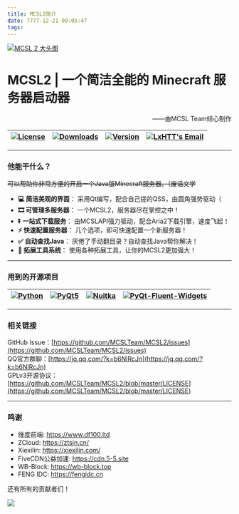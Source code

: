 ```yaml
---
title: MCSL2简介
date: 7777-12-21 00:05:47
tags:
---
```

[![MCSL 2 大头图](https://s3.bmp.ovh/imgs/2023/03/21/5afb21934bd980ab.png)](https://www.mcsl.com.cn)
# MCSL2   |   一个简洁全能的 Minecraft 服务器启动器

<p align="right">
——由MCSL Team倾心制作
</p>

| [![](https://img.shields.io/github/license/MCSLTeam/MCSL2?style=for-the-badge "License")](https://github.com/MCSLTeam/MCSL2/blob/master/LICENSE) | [![](https://img.shields.io/github/downloads/MCSLTeam/MCSL2/total?style=for-the-badge "Downloads")](https://github.com/MCSLTeam/MCSL2/releases) | [![](https://img.shields.io/github/v/tag/MCSLTeam/MCSL2?label=ver&style=for-the-badge "Version")](https://github.com/MCSLTeam/MCSL2/releases/latest) | [![LxHTT's Email](https://img.shields.io/badge/%20EMAIL-lxhtt%40mcsl.com.cn-%2357728B?style=for-the-badge)](mailto:lxhtt@mcsl.com.cn) |
|:-----:|:-----:|:-----:|:-----:|

___
### 他能干什么？  
~~可以帮助你非常方便的开启一个Java版Minecraft服务器。（废话文学~~

 - **💻 简洁美观的界面**： 采用Qt编写，配合自己搓的QSS，由圆角强势驱动（
 - **🎞️ 可管理多服务器**： 一个MCSL2，服务器尽在掌控之中！
 - **⏬ 一站式下载服务**： 由MCSLAPI强力驱动，配合Aria2下载引擎，速度飞起！
 - **⚡ 快速配置服务器**： 几个选项，即可快速配置一个新服务器！
 - **✅ 自动查找Java**： 厌倦了手动翻目录？自动查找Java帮你解决！
 - **🔧 拓展工具系统**： 使用各种拓展工具，让你的MCSL2更加强大！
___
### 用到的开源项目
| [![](https://img.shields.io/badge/python-3.8.0-blue.svg?style=for-the-badge "Python")](https://python.org) | [![](https://img.shields.io/badge/pyqt5-latest-brightgreen.svg?style=for-the-badge "PyQt5")](https://pypi.org/project/PyQt5/) | [![](https://img.shields.io/badge/nuitka-latest-red.svg?style=for-the-badge "Nuitka")](https://nuitka.net) | [![](https://img.shields.io/badge/qfluentwidgets-latest-green.svg?style=for-the-badge "PyQt-Fluent-Widgets")](https://www.github.com/zhiyiYo/PyQt-Fluent-Widgets) |
|:-----:|:-----:|:-----:|:-----:|
___
### 相关链接
GitHub Issue：[https://github.com/MCSLTeam/MCSL2/issues](https://github.com/MCSLTeam/MCSL2/issues)  
QQ官方群聊：[https://jq.qq.com/?k=b6NlRcJn](https://jq.qq.com/?k=b6NlRcJn)  
GPLv3开源协议：[https://github.com/MCSLTeam/MCSL2/blob/master/LICENSE](https://github.com/MCSLTeam/MCSL2/blob/master/LICENSE)
___
### 鸣谢

 - 维度前端: https://www.df100.ltd  
 - ZCloud: https://ztsin.cn/  
 - Xiexilin: https://xiexilin.com/  
 - FiveCDN公益加速: https://cdn.5-5.site  
 - WB-Block: https://wb-block.top  
 - FENG IDC: https://fengidc.cn

还有所有的贡献者们！  

<a href="https://github.com/MCSLTeam/MCSL2/graphs/contributors"><img src="https://contrib.rocks/image?repo=MCSLTeam/MCSL2&anon=1&max=100000000"></a>
